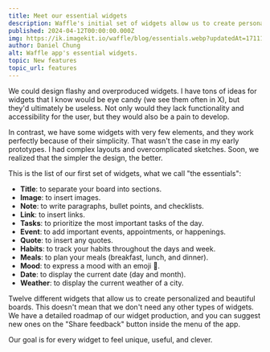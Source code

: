 ```yaml
---
title: Meet our essential widgets
description: Waffle's initial set of widgets allow us to create personalized and beautiful boards. Simple, useful and unique.
published: 2024-04-12T00:00:00.000Z
img: https://ik.imagekit.io/waffle/blog/essentials.webp?updatedAt=1711112822263
author: Daniel Chung
alt: Waffle app's essential widgets.
topic: New features
topic_url: features
---
```


We could design flashy and overproduced widgets. I have tons of ideas for widgets that I know would be eye candy (we see them often in X), but they'd ultimately be useless. Not only would they lack functionality and accessibility for the user, but they would also be a pain to develop.

In contrast, we have some widgets with very few elements, and they work perfectly because of their simplicity. That wasn't the case in my early prototypes. I had complex layouts and overcomplicated sketches. Soon, we realized that the simpler the design, the better.

This is the list of our first set of widgets, what we call "the essentials":

- **Title**: to separate your board into sections.
- **Image**: to insert images.
- **Note**: to write paragraphs, bullet points, and checklists.
- **Link**: to insert links.
- **Tasks**: to prioritize the most important tasks of the day.
- **Event**: to add important events, appointments, or happenings.
- **Quote**: to insert any quotes.
- **Habits**: to track your habits throughout the days and week.
- **Meals**: to plan your meals (breakfast, lunch, and dinner).
- **Mood**: to express a mood with an emoji 🫡.
- **Date**: to display the current date (day and month).
- **Weather**: to display the current weather of a city.

Twelve different widgets that allow us to create personalized and beautiful boards. This doesn't mean that we don't need any other types of widgets. We have a detailed roadmap of our widget production, and you can suggest new ones on the "Share feedback" button inside the menu of the app.

Our goal is for every widget to feel unique, useful, and clever.
